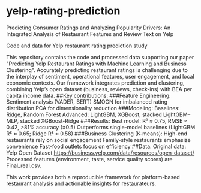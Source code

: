 # yelp-rating-prediction
Predicting Consumer Ratings and Analyzing Popularity Drivers: An Integrated Analysis of Restaurant Features and Review Text on Yelp

Code and data for Yelp restaurant rating prediction study

This repository contains the code and processed data supporting our paper "Predicting Yelp Restaurant Ratings with Machine Learning and Business Clustering".
Accurately predicting restaurant ratings is challenging due to the interplay of sentiment, operational features, user engagement, and local economic contexts. Our framework integrates prediction and clustering, combining Yelp’s open dataset (business, reviews, check-ins) with BEA per capita income data.
##Key contributions:
###Feature Engineering:
Sentiment analysis (VADER, BERT)
SMOGN for imbalanced rating distribution
PCA for dimensionality reduction
###Modeling:
Baselines: Ridge, Random Forest
Advanced: LightGBM, XGBoost, stacked LightGBM–MLP, stacked XGBoost-Ridge
###Results:
Best model: R² ≈ 0.75, RMSE ≈ 0.42, >81% accuracy (±0.5)
Outperforms single-model baselines (LightGBM R² ≈ 0.65; Ridge R² ≈ 0.58)
###Business Clustering (K-means):
High-end restaurants rely on social engagement
Family-style restaurants emphasize convenience
Fast-food outlets focus on efficiency
##Data:
Original data: Yelp Open Dataset https://business.yelp.com/data/resources/open-dataset/
Processed features (environment, taste, service quality scores) are Final_real.csv. 

This work provides both a reproducible framework for platform-based restaurant analysis and actionable insights for restaurateurs.

